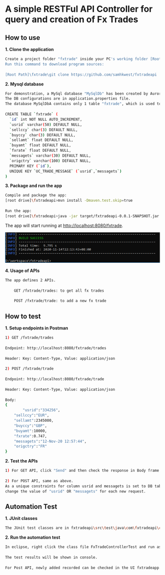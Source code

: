 # A simple RESTFul API Controller for query and creation of Fx Trades 

## How to use

**1. Clone the application**

```bash
Create a project folder "fxtrade" inside your PC's working folder [Root Path].
Run this command to download program sources:

[Root Path]\fxtrade\git clone https://github.com/samhkwest/fxtradeapi
```

**2. Mysql database**
```bash
For demonstration, a MySql database "MySqlDb" has been created by Aurora MySql and is hosted in AWS.
The DB configurations are in application.properties file.
The database MySqlDbA contains only 1 table "fxtrade", which is used to store the json data:

CREATE TABLE `fxtrade` (
  `id` int NOT NULL AUTO_INCREMENT,
  `usrid` varchar(50) DEFAULT NULL,
  `sellccy` char(3) DEFAULT NULL,
  `buyccy` char(3) DEFAULT NULL,
  `sellamt` float DEFAULT NULL,
  `buyamt` float DEFAULT NULL,
  `fxrate` float DEFAULT NULL,
  `messagets` varchar(30) DEFAULT NULL,
  `origctry` varchar(100) DEFAULT NULL,
  PRIMARY KEY (`id`),
  UNIQUE KEY `UC_TRADE_MESSAGE` (`usrid`,`messagets`)
) 

```

**3. Package and run the app**

```bash
Compile and package the app:
[root drive]\fxtradeapi>mvn install -Dmaven.test.skip=true

Run the app:
[root drive]\fxtradeapi>java -jar target/fxtradeapi-0.0.1-SNAPSHOT.jar

```

The app will start running at <http://localhost:8080/fxtrade>.


![Test Image 1](https://github.com/samhkwest/mydoc/blob/master/compile_success.PNG)

**4. Usage of APIs**
```bash
The app defines 2 APIs.

    GET /fxtrade/trades: to get all fx trades
    
    POST /fxtrade/trade: to add a new fx trade
```  

## How to test

**1. Setup endpoints in Postman**

```bash
1) GET /fxtrade/trades

Endpoint: http://localhost:8080/fxtrade/trades

Header: Key: Content-Type, Value: application/json

2) POST /fxtrade/trade

Endpoint: http://localhost:8080/fxtrade/trade

Header: Key: Content-Type, Value: application/json

Body:
{
    	"usrid":"334256",
	"sellccy":"EUR",
	"sellamt":2345000,
	"buyccy":"GBP",
	"buyamt":10000,
	"fxrate":0.747,
	"messagets":"12-Nov-20 12:57:44",
	"origctry":"FR"
}
```
**2. Test the APIs**

```bash
1) For GET API, click "Send" and then check the response in Body frame.

2) For POST API, same as above. 
As a unique constraints for column usrid and messagets is set to DB table, 
change the value of "usrid" OR "messagets" for each new request.


```

## Automation Test

**1. JUnit classes**

```bash
The JUnit test classes are in fxtradeapi\src\test\java\com\fxtradeapi\controller.
```
**2. Run the automation test**

```bash
In eclipse, right click the class file FxTradeControllerTest and run as "JUnit Test".

The test results will be shown in console.

For Post API, newly added recorded can be checked in the UI fxtradeapp.
```



